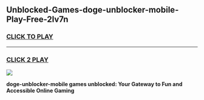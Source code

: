 
## Unblocked-Games-doge-unblocker-mobile-Play-Free-2lv7n
<h3>
<a href="https://premium76.site?title=doge-unblocker-mobile&ref=19M">CLICK TO PLAY</a></h3>
<hr>

<h3>
<a href="https://premium76.site?title=doge-unblocker-mobile&ref=19M">CLICK 2 PLAY</a>
  
</h3>

<a href="https://premium76.site?title=doge-unblocker-mobile&ref=19M"><img src="https://clearcache.store/games.png"></a>


**doge-unblocker-mobile games unblocked: Your Gateway to Fun and Accessible Online Gaming**
